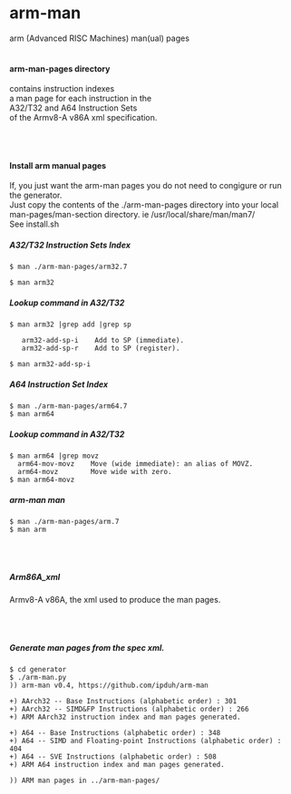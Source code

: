 # arm-man
arm (Advanced RISC Machines) man(ual) pages
<br>
<br>

#### arm-man-pages directory
contains instruction indexes <br>
a man page for each instruction in the <br>
A32/T32 and A64 Instruction Sets <br>
of the Armv8-A v86A xml specification.

<br>
<br>

#### Install arm manual pages
  If, you just want the arm-man pages you
do not need to congigure or run the generator.
<br>
Just copy the contents of the ./arm-man-pages directory
into your local man-pages/man-section directory.
ie /usr/local/share/man/man7/
<br>
See install.sh



##### A32/T32 Instruction Sets Index
```
$ man ./arm-man-pages/arm32.7
```
```
$ man arm32
```

##### Lookup command in A32/T32
```
$ man arm32 |grep add |grep sp
```
```
   arm32-add-sp-i    Add to SP (immediate).
   arm32-add-sp-r    Add to SP (register).
```
```
$ man arm32-add-sp-i
```

##### A64 Instruction Set Index
```
$ man ./arm-man-pages/arm64.7
$ man arm64
```

##### Lookup command in A32/T32
```
$ man arm64 |grep movz
  arm64-mov-movz    Move (wide immediate): an alias of MOVZ.
  arm64-movz        Move wide with zero.
$ man arm64-movz
```

##### arm-man man
```
$ man ./arm-man-pages/arm.7
$ man arm
```

<br>
<br>

##### Arm86A_xml
Armv8-A v86A, the xml used to produce the man pages.

<br>
<br>

##### Generate man pages from the spec xml.
```
$ cd generator
$ ./arm-man.py
)) arm-man v0.4, https://github.com/ipduh/arm-man

+) AArch32 -- Base Instructions (alphabetic order) : 301
+) AArch32 -- SIMD&FP Instructions (alphabetic order) : 266
+) ARM AArch32 instruction index and man pages generated.

+) A64 -- Base Instructions (alphabetic order) : 348
+) A64 -- SIMD and Floating-point Instructions (alphabetic order) : 404
+) A64 -- SVE Instructions (alphabetic order) : 508
+) ARM A64 instruction index and man pages generated.

)) ARM man pages in ../arm-man-pages/

```


